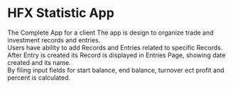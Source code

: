 # HFX Statistic App
The Complete App for a client
The app is design to organize trade and investment records and entries.  
Users have ability to add Records and Entries related to specific Records.  
After Entry is created its Record is displayed in Entries Page, showing date created and its name.  
By filing input fields for start balance, end balance, turnover ect profit and percent is calculated.  
